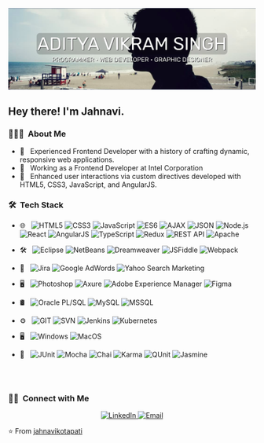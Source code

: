 <img src="https://raw.githubusercontent.com/AVS1508/AVS1508/master/assets/Aditya%20Vikram%20Singh%20Banner.png">

<h2> Hey there! I'm Jahnavi.</h2>

<h3> 👨🏻‍💻 &nbsp;About Me </h3>

- 🤔 &nbsp; Experienced Frontend Developer with a history of crafting dynamic, responsive web applications.
- 💼 &nbsp; Working as a Frontend Developer at Intel Corporation
- 🌱 &nbsp; Enhanced user interactions via custom directives developed with HTML5, CSS3, JavaScript, and AngularJS.

<h3> 🛠 &nbsp;Tech Stack</h3>

- 🌐 &nbsp;
  ![HTML5](https://img.shields.io/badge/-HTML5-333333?style=flat&logo=HTML5)
  ![CSS3](https://img.shields.io/badge/-CSS3-333333?style=flat&logo=CSS3&logoColor=1572B6)
  ![JavaScript](https://img.shields.io/badge/-JavaScript-333333?style=flat&logo=javascript)
  ![ES6](https://img.shields.io/badge/-ES6-333333?style=flat&logo=javascript)
  ![AJAX](https://img.shields.io/badge/-AJAX-333333?style=flat&logo=ajax)
  ![JSON](https://img.shields.io/badge/-JSON-333333?style=flat&logo=json)
  ![Node.js](https://img.shields.io/badge/-Node.js-333333?style=flat&logo=node.js)
  ![React](https://img.shields.io/badge/-React-333333?style=flat&logo=react)
  ![AngularJS](https://img.shields.io/badge/-AngularJS-333333?style=flat&logo=angular)
  ![TypeScript](https://img.shields.io/badge/-TypeScript-333333?style=flat&logo=typescript)
  ![Redux](https://img.shields.io/badge/-Redux-333333?style=flat&logo=redux)
  ![REST API](https://img.shields.io/badge/-REST%20API-333333?style=flat&logo=api)
  ![Apache](https://img.shields.io/badge/-Apache-333333?style=flat&logo=apache)

- 🛠 &nbsp;
  ![Eclipse](https://img.shields.io/badge/-Eclipse-333333?style=flat&logo=eclipse-ide&logoColor=2C2255)
  ![NetBeans](https://img.shields.io/badge/-NetBeans-333333?style=flat&logo=netbeans)
  ![Dreamweaver](https://img.shields.io/badge/-Dreamweaver-333333?style=flat&logo=adobe-dreamweaver)
  ![JSFiddle](https://img.shields.io/badge/-JS%20Fiddle-333333?style=flat&logo=jsfiddle)
  ![Webpack](https://img.shields.io/badge/-Webpack-333333?style=flat&logo=webpack)

- 🧰 &nbsp;
  ![Jira](https://img.shields.io/badge/-Jira-333333?style=flat&logo=jira)
  ![Google AdWords](https://img.shields.io/badge/-Google%20AdWords-333333?style=flat&logo=google)
  ![Yahoo Search Marketing](https://img.shields.io/badge/-Yahoo%20Search%20Marketing-333333?style=flat&logo=yahoo)

- 🖥️ &nbsp;
  ![Photoshop](https://img.shields.io/badge/-Photoshop-333333?style=flat&logo=adobe-photoshop)
  ![Axure](https://img.shields.io/badge/-Axure-333333?style=flat&logo=axure)
  ![Adobe Experience Manager](https://img.shields.io/badge/-Adobe%20Experience%20Manager-333333?style=flat&logo=adobe)
  ![Figma](https://img.shields.io/badge/-Figma-333333?style=flat&logo=figma)

- 🛢️ &nbsp;
  ![Oracle PL/SQL](https://img.shields.io/badge/-PL/SQL-333333?style=flat&logo=oracle)
  ![MySQL](https://img.shields.io/badge/-MySQL-333333?style=flat&logo=mysql)
  ![MSSQL](https://img.shields.io/badge/-MSSQL-333333?style=flat&logo=microsoft-sql-server)

- ⚙️ &nbsp;
  ![GIT](https://img.shields.io/badge/-Git-333333?style=flat&logo=git)
  ![SVN](https://img.shields.io/badge/-SVN-333333?style=flat&logo=subversion)
  ![Jenkins](https://img.shields.io/badge/-Jenkins-333333?style=flat&logo=jenkins)
  ![Kubernetes](https://img.shields.io/badge/-Kubernetes-333333?style=flat&logo=kubernetes)

- 🖥 &nbsp;
  ![Windows](https://img.shields.io/badge/-Windows-333333?style=flat&logo=windows)
  ![MacOS](https://img.shields.io/badge/-MacOS-333333?style=flat&logo=apple)

- 🔬 &nbsp;
  ![JUnit](https://img.shields.io/badge/-JUnit-333333?style=flat&logo=junit)
  ![Mocha](https://img.shields.io/badge/-Mocha-333333?style=flat&logo=mocha)
  ![Chai](https://img.shields.io/badge/-Chai-333333?style=flat&logo=chai)
  ![Karma](https://img.shields.io/badge/-Karma-333333?style=flat&logo=karma)
  ![QUnit](https://img.shields.io/badge/-QUnit-333333?style=flat&logo=qunit)
  ![Jasmine](https://img.shields.io/badge/-Jasmine-333333?style=flat&logo=jasmine)

<br/>
<!--
<a href="https://github.com/jahnavikotapati">
  <img height="180em" src="https://github-readme-stats.vercel.app/api?username=AVS1508&theme=buefy&show_icons=true" />
  <img height="180em" src="https://github-readme-stats.vercel.app/api/top-langs/?username=AVS1508&theme=buefy&layout=compact" />
</a>-->

<br/>

<h3> 🤝🏻 &nbsp;Connect with Me </h3>

<p align="center">
<a href="https://www.linkedin.com/in/jahnavikotapati/">
    <img alt="LinkedIn" src="https://img.shields.io/badge/LinkedIn-Jahnavi%20Kotapati-blue?style=flat-square&logo=linkedin">
</a>
<a href="mailto:jahnavikotapati1813@gmail.com">
    <img alt="Email" src="https://img.shields.io/badge/Email-jahnavikotapati1813%40gmail.com-blue?style=flat-square&logo=gmail">
</a>

</p>

⭐️ From [jahnavikotapati](https://github.com/jahnavikotapati)

